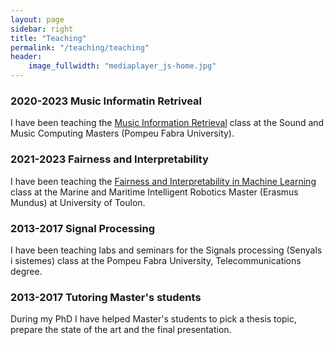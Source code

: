 ```yaml
---
layout: page
sidebar: right
title: "Teaching"
permalink: "/teaching/teaching"
header:
    image_fullwidth: "mediaplayer_js-home.jpg"
---
```



### 2020-2023 Music Informatin Retriveal
I have been teaching the [Music Information Retrieval][2] class at the Sound and Music Computing Masters (Pompeu Fabra University).

### 2021-2023 Fairness and Interpretability
I have been teaching the [Fairness and Interpretability in Machine Learning][1] class at the Marine and Maritime Intelligent Robotics Master (Erasmus Mundus) at University of Toulon.

### 2013-2017 Signal Processing
I have been teaching labs and seminars for the Signals processing (Senyals i sistemes) class at the Pompeu Fabra University, Telecommunications degree.

### 2013-2017 Tutoring Master's students
During my PhD I have helped Master's students to pick a thesis topic, prepare the state of the art and the final presentation.

 [1]: https://www.master-mir.eu
 [2]: https://www.upf.edu/web/smc/music-information-retrieval
